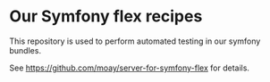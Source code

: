 # Our Symfony flex recipes

This repository is used to perform automated testing in our
symfony bundles.

See https://github.com/moay/server-for-symfony-flex for details.

